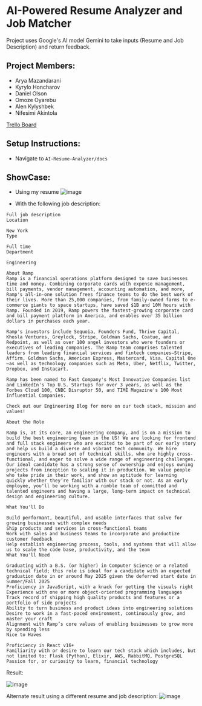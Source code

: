 # AI-Powered Resume Analyzer and Job Matcher

Project uses Google's AI model Gemini to take inputs (Resume and Job Description) and return feedback.

## Project Members:

- Arya Mazandarani
- Kyrylo Honcharov
- Daniel Olson
- Omoze Oyarebu
- Alen Kylyshbek
- Nifesimi Akintola

<a href="https://trello.com/b/KFmJz5Q3/cs490-ai-powered-resume-analyzer-and-job-matcher">Trello Board</a>

## Setup Instructions:
- Navigate to `AI-Resume-Analyzer/docs`

## ShowCase:

- Using my resume
![image](https://github.com/user-attachments/assets/9c514bb7-ad6e-444d-8b21-0b912c266889)


- With the following job description:

``` 
Full job description
Location

New York
Type

Full time
Department

Engineering

About Ramp
Ramp is a financial operations platform designed to save businesses time and money. Combining corporate cards with expense management, bill payments, vendor management, accounting automation, and more, Ramp's all-in-one solution frees finance teams to do the best work of their lives. More than 25,000 companies, from family-owned farms to e-commerce giants to space startups, have saved $1B and 10M hours with Ramp. Founded in 2019, Ramp powers the fastest-growing corporate card and bill payment platform in America, and enables over 35 billion dollars in purchases each year.

Ramp's investors include Sequoia, Founders Fund, Thrive Capital, Khosla Ventures, Greylock, Stripe, Goldman Sachs, Coatue, and Redpoint, as well as over 100 angel investors who were founders or executives of leading companies. The Ramp team comprises talented leaders from leading financial services and fintech companies—Stripe, Affirm, Goldman Sachs, American Express, Mastercard, Visa, Capital One—as well as technology companies such as Meta, Uber, Netflix, Twitter, Dropbox, and Instacart.

Ramp has been named to Fast Company's Most Innovative Companies list and LinkedIn's Top U.S. Startups for over 3 years, as well as the Forbes Cloud 100, CNBC Disruptor 50, and TIME Magazine's 100 Most Influential Companies.

Check out our Engineering Blog for more on our tech stack, mission and values!

About the Role

Ramp is, at its core, an engineering company, and is on a mission to build the best engineering team in the US! We are looking for frontend and full stack engineers who are excited to be part of our early story and help us build a diverse and vibrant tech community. We hire engineers with a broad set of technical skills, who are highly cross-functional, and eager to solve a wide range of engineering challenges. Our ideal candidate has a strong sense of ownership and enjoys owning projects from inception to scaling it in production. We value people who take pride in their work, and show an aptitude for learning quickly whether they’re familiar with our stack or not. As an early employee, you'll be working with a nimble team of committed and talented engineers and having a large, long-term impact on technical design and engineering culture.

What You'll Do

Build performant, beautiful, and usable interfaces that solve for growing businesses with complex needs
Ship products and services in cross-functional teams
Work with sales and business teams to incorporate and productize customer feedback
Help establish engineering process, tools, and systems that will allow us to scale the code base, productivity, and the team
What You'll Need

Graduating with a B.S. (or higher) in Computer Science or a related technical field; this role is ideal for a candidate with an expected graduation date in or around May 2025 given the deferred start date in Summer/Fall 2025
Proficiency in JavaScript, with a knack for getting the visuals right
Experience with one or more object-oriented programming languages
Track record of shipping high quality products and features or a portfolio of side projects
Ability to turn business and product ideas into engineering solutions
Desire to work in a fast-paced environment, continuously grow, and master your craft
Alignment with Ramp’s core values of enabling businesses to grow more by spending less
Nice to Haves

Proficiency in React v16+
Familiarity with or desire to learn our tech stack which includes, but not limited to: Flask (Python), Elixir, AWS, RabbitMQ, PostgreSQL
Passion for, or curiosity to learn, financial technology
```

Result:

![image](https://github.com/user-attachments/assets/2b3d29f8-ed71-480f-b605-f32e7c2bcb5c)


Alternate result using a different resume and job description:
![image](https://github.com/user-attachments/assets/f914e384-41f3-46cd-b6f1-82d0cb4a0a71)

